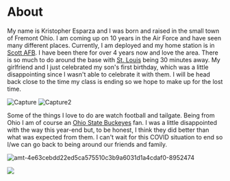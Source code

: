 # About 

My name is Kristopher Esparza and I was born and raised in the small town of Fremont Ohio. I am coming up on 10 years in the Air Force and have seen many different places. Currently, I am deployed and my home station is in [Scott AFB](https://www.scott.af.mil/). I have been there for over 4 years now and love the area. There is so much to do around the base with [St. Louis](https://explorestlouis.com/) being 30 minutes away. My girlfriend and I just celebrated my son's first birthday, which was a little disappointing since I wasn't able to celebrate it with them. I will be head back close to the time my class is ending so we hope to make up for the lost time. 

![Capture](https://user-images.githubusercontent.com/79804131/109875362-6f029e00-7c81-11eb-98e4-6811abf9c293.PNG) ![Capture2](https://user-images.githubusercontent.com/79804131/109875586-b38e3980-7c81-11eb-8fdf-3a2c610b6df1.PNG)

Some of the things I love to do are watch football and tailgate. Being from Ohio I am of course an [Ohio State Buckeyes](https://ohiostatebuckeyes.com/sports/m-footbl/) fan. I was a little disappointed with the way this year-end but, to be honest, I think they did better than what was expected from them. I can't wait for this COVID situation to end so I/we can go back to being around our friends and family. 

![amt-4e63cebdd22ed5ca575510c3b9a6031d1a4cdaf0-8952474](https://user-images.githubusercontent.com/79804131/109868695-031c3780-7c79-11eb-9630-65fed4c588ee.jpeg)

![](images/amt-4e63cebdd22ed5ca575510c3b9a6031d1a4cdaf0-8952474.jpeg)
